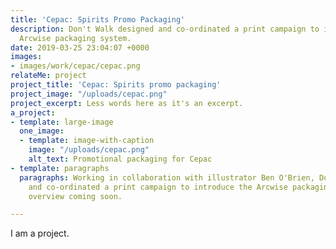 ```yaml
---
title: 'Cepac: Spirits Promo Packaging'
description: Don't Walk designed and co-ordinated a print campaign to introduce the
  Arcwise packaging system.
date: 2019-03-25 23:04:07 +0000
images:
- images/work/cepac/cepac.png
relateMe: project
project_title: 'Cepac: Spirits promo packaging'
project_image: "/uploads/cepac.png"
project_excerpt: Less words here as it's an excerpt.
a_project:
- template: large-image
  one_image:
  - template: image-with-caption
    image: "/uploads/cepac.png"
    alt_text: Promotional packaging for Cepac
- template: paragraphs
  paragraphs: Working in collaboration with illustrator Ben O'Brien, Don't Walk designed
    and co-ordinated a print campaign to introduce the Arcwise packaging system. Project
    overview coming soon.

---
```

I am a project.
